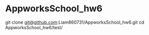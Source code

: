 # AppworksSchool_hw6
git clone git@github.com:Liam860731/AppworksSchool_hw6.git
cd AppworksSchool_hw6/test/
